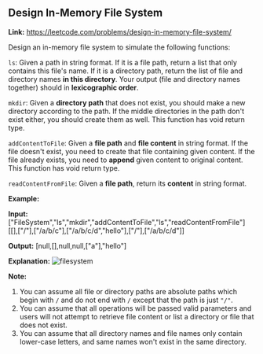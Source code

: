 ## Design In-Memory File System

**Link:** https://leetcode.com/problems/design-in-memory-file-system/

Design an in-memory file system to simulate the following functions:

`ls`: Given a path in string format. If it is a file path, return a list that only contains this file's name. If it is a directory path, return the list of file and directory names **in this directory**. Your output (file and directory names together) should in **lexicographic order**.

`mkdir`: Given a **directory path** that does not exist, you should make a new directory according to the path. If the middle directories in the path don't exist either, you should create them as well. This function has void return type.

`addContentToFile`: Given a **file path** and **file content** in string format. If the file doesn't exist, you need to create that file containing given content. If the file already exists, you need to **append** given content to original content. This function has void return type.

`readContentFromFile`: Given a **file path**, return its **content** in string format.

**Example:**

**Input:** 
\["FileSystem","ls","mkdir","addContentToFile","ls","readContentFromFile"\]
\[\[\],\["/"\],\["/a/b/c"\],\["/a/b/c/d","hello"\],\["/"\],\["/a/b/c/d"\]\]

**Output:**
\[null,\[\],null,null,\["a"\],"hello"\]

**Explanation:**
![filesystem](https://assets.leetcode.com/uploads/2018/10/12/filesystem.png)

**Note:**

1.  You can assume all file or directory paths are absolute paths which begin with `/` and do not end with `/` except that the path is just `"/"`.
2.  You can assume that all operations will be passed valid parameters and users will not attempt to retrieve file content or list a directory or file that does not exist.
3.  You can assume that all directory names and file names only contain lower-case letters, and same names won't exist in the same directory.